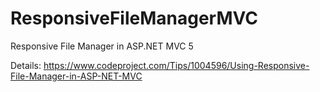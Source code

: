 # ResponsiveFileManagerMVC
Responsive File Manager in ASP.NET MVC 5

Details: https://www.codeproject.com/Tips/1004596/Using-Responsive-File-Manager-in-ASP-NET-MVC
